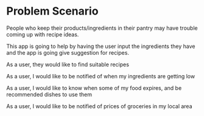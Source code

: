 # Problem Scenario

People who keep their products/ingredients in their pantry may have trouble coming up with recipe ideas.

This app is going to help by having the user input the ingredients they have and the app is going give suggestion for recipes.


As a user, they would like to find suitable recipes

As a user, I would like to be notified of when my ingredients are getting low

As a user, I would like to know when some of my food expires, and be recommended dishes to use them

As a user, I would like to be notified of prices of groceries in my local area

